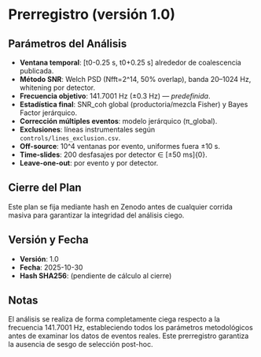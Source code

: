 # Prerregistro (versión 1.0)

## Parámetros del Análisis

- **Ventana temporal**: [t0-0.25 s, t0+0.25 s] alrededor de coalescencia publicada.
- **Método SNR**: Welch PSD (Nfft=2^14, 50% overlap), banda 20–1024 Hz, whitening por detector.
- **Frecuencia objetivo**: 141.7001 Hz (±0.3 Hz) — *predefinida*.
- **Estadística final**: SNR_coh global (productoria/mezcla Fisher) y Bayes Factor jerárquico.
- **Corrección múltiples eventos**: modelo jerárquico (π_global).
- **Exclusiones**: líneas instrumentales según `controls/lines_exclusion.csv`.
- **Off-source**: 10^4 ventanas por evento, uniformes fuera ±10 s.
- **Time-slides**: 200 desfasajes por detector ∈ [±50 ms]\{0}.
- **Leave-one-out**: por evento y por detector.

## Cierre del Plan

Este plan se fija mediante hash en Zenodo antes de cualquier corrida masiva para garantizar la integridad del análisis ciego.

## Versión y Fecha

- **Versión**: 1.0
- **Fecha**: 2025-10-30
- **Hash SHA256**: (pendiente de cálculo al cierre)

## Notas

El análisis se realiza de forma completamente ciega respecto a la frecuencia 141.7001 Hz, estableciendo todos los parámetros metodológicos antes de examinar los datos de eventos reales. Este prerregistro garantiza la ausencia de sesgo de selección post-hoc.
